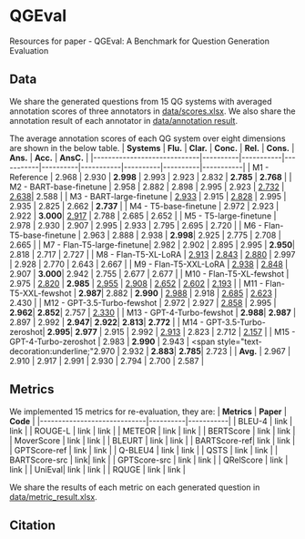 # QGEval
Resources for paper - QGEval: A Benchmark for Question Generation Evaluation

## Data
We share the generated questions from 15 QG systems with averaged annotation scores of three annotators in [data/scores.xlsx](https://github.com/WeipingFu/QGEval/blob/main/data/scores.xlsx).
We also share the annotation result of each annotator in [data/annotation result](https://github.com/WeipingFu/QGEval/tree/main/data/annotation%20result).

The average annotation scores of each QG system over eight dimensions are shown in the below table.
| **Systems**                | **Flu.** | **Clar.** | **Conc.** | **Rel.** | **Cons.** | **Ans.** | **Acc.** | **AnsC.** |
|-----------------------------|----------|-----------|-----------|----------|-----------|----------|----------|-----------|
| M1 - Reference              | 2.968    | 2.930     | **2.998** | 2.993    | 2.923     | 2.832    | **2.785** | **2.768** |
| M2 - BART-base-finetune     | 2.958    | 2.882     | 2.898     | 2.995    | 2.923     | <span style="text-decoration:underline;">2.732</span>  | <span style="text-decoration:underline;">2.638</span>| 2.588     |
| M3 - BART-large-finetune    | <span style="text-decoration:underline;">2.933</span>  | 2.915     | <span style="text-decoration:underline;">2.828</span>   | 2.995    | 2.935     | 2.825    | 2.662    | **2.737** |
| M4 - T5-base-finetune       | 2.972    | 2.923     | 2.922     | **3.000**| <span style="text-decoration:underline;">2.917</span>   | 2.788    | 2.685    | 2.652     |
| M5 - T5-large-finetune      | 2.978    | 2.930     | 2.907     | 2.995    | 2.933     | 2.795    | 2.695    | 2.720     |
| M6 - Flan-T5-base-finetune | 2.963    | 2.888     | 2.938     | **2.998**| 2.925     | 2.775    | 2.708    | 2.665     |
| M7 - Flan-T5-large-finetune| 2.982    | 2.902     | 2.895     | 2.995    | **2.950**| 2.818    | 2.717    | 2.727     |
| M8 - Flan-T5-XL-LoRA        | <span style="text-decoration:underline;">2.913</span>  | <span style="text-decoration:underline;">2.843</span>   | <span style="text-decoration:underline;">2.880</span>   | 2.997    | 2.928     | 2.770    | 2.643    | 2.667     |
| M9 - Flan-T5-XXL-LoRA       | <span style="text-decoration:underline;">2.938</span>  | <span style="text-decoration:underline;">2.848</span>   | 2.907     | **3.000**| 2.942     | 2.755    | 2.677    | 2.677     |
| M10 - Flan-T5-XL-fewshot    | 2.975    | <span style="text-decoration:underline;">2.820</span>   | **2.985** | <span style="text-decoration:underline;">2.955</span>  | <span style="text-decoration:underline;">2.908</span>   | <span style="text-decoration:underline;">2.652</span>  | <span style="text-decoration:underline;">2.602</span>  | <span style="text-decoration:underline;">2.193</span>   |
| M11 - Flan-T5-XXL-fewshot   | **2.987**| 2.882     | **2.990** | <span style="text-decoration:underline;">2.988</span>  | 2.918     | <span style="text-decoration:underline;">2.685</span>  | <span style="text-decoration:underline;">2.623</span>  | 2.430     |
| M12 - GPT-3.5-Turbo-fewshot | 2.972    | 2.927     | <span style="text-decoration:underline;">2.858</span>   | 2.995    | **2.962**| **2.852**| 2.757    | <span style="text-decoration:underline;">2.330</span>   |
| M13 - GPT-4-Turbo-fewshot   | **2.988**| **2.987** | 2.897     | 2.992    | **2.947**| **2.922**| **2.813**| **2.772** |
| M14 - GPT-3.5-Turbo-zeroshot| **2.995**| **2.977** | 2.915     | 2.992    | <span style="text-decoration:underline;">2.913</span>   | 2.823    | 2.712    | <span style="text-decoration:underline;">2.157</span>   |
| M15 - GPT-4-Turbo-zeroshot  | 2.983    | **2.990** | 2.943     | <span style="text-decoration:underline;"2.970</span>  | 2.932     | **2.883**| **2.785**| 2.723     |
| **Avg.**                    | 2.967    | 2.910     | 2.917     | 2.991    | 2.930     | 2.794   | 2.700 | 2.587 |


## Metrics
We implemented 15 metrics for re-evaluation, they are:
| **Metrics**                | **Paper** | **Code** |
|-----------------------------|----------|-----------|
| BLEU-4            | link  |  link   |
| ROUGE-L     | link   | link   | 
| METEOR    | link  | link     | 
| BERTScore       | link   | link     | 
| MoverScore      | link   | link     | 
| BLEURT | link    | link     |
| BARTScore-ref| link    | link     |
| GPTScore-ref        | link  | link   | 
| Q-BLEU4       | link  | link   |
| QSTS    | link    | link   | 
| BARTScore-src   | link| link     | 
| GPTScore-src | link    | link     |
| QRelScore   | link | link | 
| UniEval| link | link | 
| RQUGE  | link   | link | 

We share the results of each metric on each generated question in [data/metric_result.xlsx](https://github.com/WeipingFu/QGEval/blob/main/data/metric_result.xlsx).

## Citation
